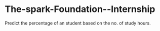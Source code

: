 # The-spark-Foundation--Internship
Predict the percentage of an student based on the no. of study hours.
